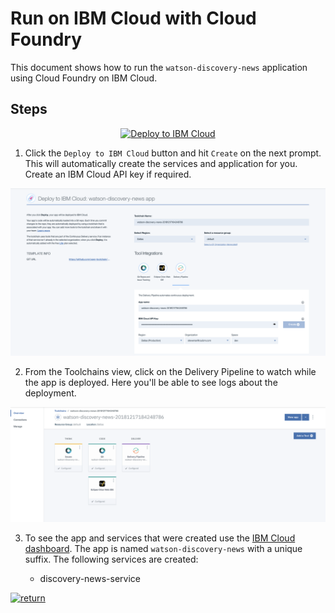 # Run on IBM Cloud with Cloud Foundry

This document shows how to run the `watson-discovery-news` application using Cloud Foundry on IBM Cloud.

## Steps

<p align="center">
    <a href="https://cloud.ibm.com/devops/setup/deploy?repository=https://github.com/IBM/watson-discovery-news">
    <img src="https://cloud.ibm.com/devops/setup/deploy/button_x2.png" alt="Deploy to IBM Cloud">
    </a>
</p>

1. Click the `Deploy to IBM Cloud` button and hit `Create` on the next prompt. This will automatically create the services and application for you. Create an IBM Cloud API key if required.

![deploy](images/deploy.png)

2. From the Toolchains view, click on the Delivery Pipeline to watch while the app is deployed. Here you'll be able to see logs about the deployment.

![toolchain-pipeline](images/toolchain-pipeline.png)

3. To see the app and services that were created use the [IBM Cloud dashboard](https://cloud.ibm.com). The app is named `watson-discovery-news` with a unique suffix. The following services are created:

    * discovery-news-service

[![return](https://raw.githubusercontent.com/IBM/pattern-utils/master/deploy-buttons/return.png)](https://github.com/IBM/watson-discovery-news#deployment-options)

